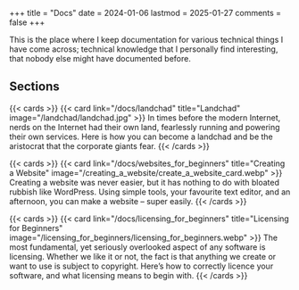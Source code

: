 +++
title = "Docs"
date = 2024-01-06
lastmod = 2025-01-27
comments = false
+++

This is the place where I keep documentation for various technical things I
have come across; technical knowledge that I personally find interesting, that
nobody else might have documented before.

## Sections

{{< cards >}}
  {{< card link="/docs/landchad" title="Landchad" image="/landchad/landchad.jpg" >}}
In times before the modern Internet, nerds on the Internet had their own land,
fearlessly running and powering their own services. Here is how you can become
a landchad and be the aristocrat that the corporate giants fear.
{{< /cards >}}

{{< cards >}}
  {{< card link="/docs/websites_for_beginners" title="Creating a Website" image="/creating_a_website/create_a_website_card.webp" >}}
Creating a website was never easier, but it has nothing to do with bloated
rubbish like WordPress. Using simple tools, your favourite text editor, and an
afternoon, you can make a website – super easily.
{{< /cards >}}

{{< cards >}}
  {{< card link="/docs/licensing_for_beginners" title="Licensing for Beginners" image="/licensing_for_beginners/licensing_for_beginners.webp" >}}
The most fundamental, yet seriously overlooked aspect of any software is
licensing. Whether we like it or not, the fact is that anything we create or
want to use is subject to copyright. Here’s how to correctly licence your
software, and what licensing means to begin with.
{{< /cards >}}

